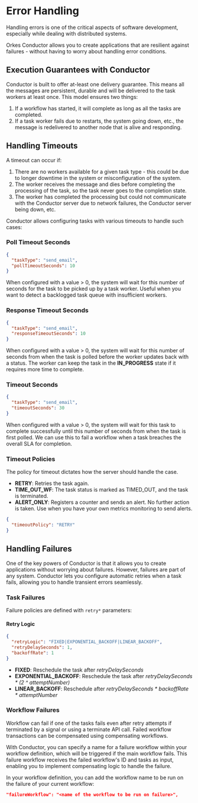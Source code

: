 # Error Handling

Handling errors is one of the critical aspects of software development, especially while dealing with distributed systems.

Orkes Conductor allows you to create applications that are resilient against failures - 
without having to worry about handling error conditions.  

## Execution Guarantees with Conductor
Conductor is built to offer at-least one delivery guarantee. This means all the messages are persistent, durable and will be delivered to the task workers at least once.
This model ensures two things:
1. If a workflow has started, it will complete as long as all the tasks are completed.
2. If a task worker fails due to restarts, the system going down, etc., the message is redelivered to another node that is alive and responding.

## Handling Timeouts 
A timeout can occur if:
1. There are no workers available for a given task type - this could be due to longer downtime in the system or misconfiguration of the system.
2. The worker receives the message and dies before completing the processing of the task, so the task never goes to the completion state.
3. The worker has completed the processing but could not communicate with the Conductor server due to network failures, the Conductor server being down, etc.

Conductor allows configuring tasks with various timeouts to handle such cases: 

### Poll Timeout Seconds
```json
{
  "taskType": "send_email",
  "pollTimeoutSeconds": 10
}
```
When configured with a value > 0, the system will wait for this number of seconds for the task to be picked up by a task worker. Useful when you want to detect a backlogged task queue with insufficient workers.

### Response Timeout Seconds
```json
{
  "taskType": "send_email",
  "responseTimeoutSeconds": 10
}
```
When configured with a value > 0, the system will wait for this number of seconds from when the task is polled before the worker updates back with a status. The worker can keep the task in the **IN_PROGRESS** state if it requires more time to complete.

### Timeout Seconds
```json
{
  "taskType": "send_email",
  "timeoutSeconds": 30
}
```
When configured with a value > 0, the system will wait for this task to complete successfully until this number of seconds from when the task is first polled. We can use this to fail a workflow when a task breaches the overall SLA for completion.

### Timeout Policies
The policy for timeout dictates how the server should handle the case.  

* **RETRY**: Retries the task again.
* **TIME_OUT_WF**: The task status is marked as TIMED_OUT, and the task is terminated.
* **ALERT_ONLY**: Registers a counter and sends an alert.  No further action is taken.  Use when you have your own metrics monitoring to send alerts. 

```json
{
  "timeoutPolicy": "RETRY"
}
```
 
## Handling Failures
One of the key powers of Conductor is that it allows you to create applications without worrying about failures. However, failures are part of any system. Conductor lets you configure automatic retries when a task fails, allowing you to handle transient errors seamlessly.

### Task Failures
Failure policies are defined with `retry*` parameters:
#### Retry Logic
```json
{
  "retryLogic": "FIXED|EXPONENTIAL_BACKOFF|LINEAR_BACKOFF",
  "retryDelaySeconds": 1,
  "backoffRate": 1
}
```
* **FIXED**: Reschedule the task after *retryDelaySeconds*
* **EXPONENTIAL_BACKOFF**: Reschedule the task after _retryDelaySeconds * (2 ^ attemptNumber)_
* **LINEAR_BACKOFF**: Reschedule after *retryDelaySeconds * backoffRate * attemptNumber*

### Workflow Failures

Workflow can fail if one of the tasks fails even after retry attempts if terminated by a signal or using a terminate API call. Failed workflow transactions can be compensated using compensating workflows.

With Conductor, you can specify a name for a failure workflow within your workflow definition, which will be triggered if the main workflow fails. This failure workflow receives the failed workflow's ID and tasks as input, enabling you to implement compensating logic to handle the failure.

In your workflow definition, you can add the workflow name to be run on the failure of your current workflow:

```json
"failureWorkflow": "<name of the workflow to be run on failure>",
```